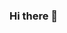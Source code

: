 ### Hi there 👋

<!--
**zhifeng-zhao/zhifeng-zhao** is a ✨ _special_ ✨ repository because its `README.md` (this file) appears on your GitHub profile.



- 🔭 I’m currently working on icegame
- 🌱 I’m currently learning springboot
- 📫 How to reach me: zhaozhifeng77@163.com



![zzf's github stats](https://github-readme-stats.vercel.app/api?username=zhifeng-zhao&show_icons=true)

